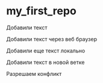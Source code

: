 # my_first_repo

Добавили текст

Добавили текст через веб браузер

Добавили еще текст локально

Добавили текст в новой ветке

Разрешаем конфликт
